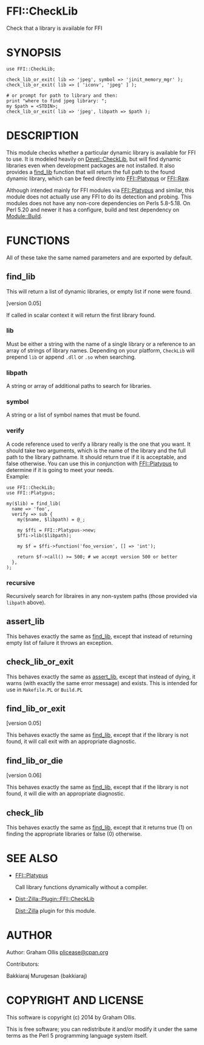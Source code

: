 # FFI::CheckLib

Check that a library is available for FFI

# SYNOPSIS

    use FFI::CheckLib;
    
    check_lib_or_exit( lib => 'jpeg', symbol => 'jinit_memory_mgr' );
    check_lib_or_exit( lib => [ 'iconv', 'jpeg' ] );
    
    # or prompt for path to library and then:
    print "where to find jpeg library: ";
    my $path = <STDIN>;
    check_lib_or_exit( lib => 'jpeg', libpath => $path );

# DESCRIPTION

This module checks whether a particular dynamic library is available for 
FFI to use. It is modeled heavily on [Devel::CheckLib](https://metacpan.org/pod/Devel::CheckLib), but will find 
dynamic libraries even when development packages are not installed.  It 
also provides a [find\_lib](https://metacpan.org/pod/FFI::CheckLib#find_lib) function that will 
return the full path to the found dynamic library, which can be feed 
directly into [FFI::Platypus](https://metacpan.org/pod/FFI::Platypus) or [FFI::Raw](https://metacpan.org/pod/FFI::Raw).

Although intended mainly for FFI modules via [FFI::Platypus](https://metacpan.org/pod/FFI::Platypus) and 
similar, this module does not actually use any FFI to do its detection 
and probing.  This modules does not have any non-core dependencies on 
Perls 5.8-5.18.  On Perl 5.20 and newer it has a configure, build and 
test dependency on [Module::Build](https://metacpan.org/pod/Module::Build).

# FUNCTIONS

All of these take the same named parameters and are exported by default.

## find\_lib

This will return a list of dynamic libraries, or empty list if none were 
found.

\[version 0.05\]

If called in scalar context it will return the first library found.

### lib

Must be either a string with the name of a single library or a reference 
to an array of strings of library names.  Depending on your platform, 
`CheckLib` will prepend `lib` or append `.dll` or `.so` when 
searching.

### libpath

A string or array of additional paths to search for libraries.

### symbol

A string or a list of symbol names that must be found.

### verify

A code reference used to verify a library really is the one that you 
want.  It should take two arguments, which is the name of the library 
and the full path to the library pathname.  It should return true if it 
is acceptable, and false otherwise.  You can use this in conjunction 
with [FFI::Platypus](https://metacpan.org/pod/FFI::Platypus) to determine if it is going to meet your needs.  
Example:

    use FFI::CheckLib;
    use FFI::Platypus;
    
    my($lib) = find_lib(
      name => 'foo',
      verify => sub {
        my($name, $libpath) = @_;
        
        my $ffi = FFI::Platypus->new;
        $ffi->lib($libpath);
        
        my $f = $ffi->function('foo_version', [] => 'int');
        
        return $f->call() >= 500; # we accept version 500 or better
      },
    );

### recursive

Recursively search for libraires in any non-system paths (those provided 
via `libpath` above).

## assert\_lib

This behaves exactly the same as [find\_lib](https://metacpan.org/pod/FFI::CheckLib#find_lib), 
except that instead of returning empty list of failure it throws an 
exception.

## check\_lib\_or\_exit

This behaves exactly the same as [assert\_lib](https://metacpan.org/pod/FFI::CheckLib#assert_lib), 
except that instead of dying, it warns (with exactly the same error 
message) and exists.  This is intended for use in `Makefile.PL` or 
`Build.PL`

## find\_lib\_or\_exit

\[version 0.05\]

This behaves exactly the same as [find\_lib](https://metacpan.org/pod/FFI::CheckLib#find_lib), 
except that if the library is not found, it will call exit with an 
appropriate diagnostic.

## find\_lib\_or\_die

\[version 0.06\]

This behaves exactly the same as [find\_lib](https://metacpan.org/pod/FFI::CheckLib#find_lib), 
except that if the library is not found, it will die with an appropriate 
diagnostic.

## check\_lib

This behaves exactly the same as [find\_lib](https://metacpan.org/pod/FFI::CheckLib#find_lib), 
except that it returns true (1) on finding the appropriate libraries or 
false (0) otherwise.

# SEE ALSO

- [FFI::Platypus](https://metacpan.org/pod/FFI::Platypus)

    Call library functions dynamically without a compiler.

- [Dist::Zilla::Plugin::FFI::CheckLib](https://metacpan.org/pod/Dist::Zilla::Plugin::FFI::CheckLib)

    [Dist::Zilla](https://metacpan.org/pod/Dist::Zilla) plugin for this module.

# AUTHOR

Author: Graham Ollis <plicease@cpan.org>

Contributors:

Bakkiaraj Murugesan (bakkiaraj)

# COPYRIGHT AND LICENSE

This software is copyright (c) 2014 by Graham Ollis.

This is free software; you can redistribute it and/or modify it under
the same terms as the Perl 5 programming language system itself.
